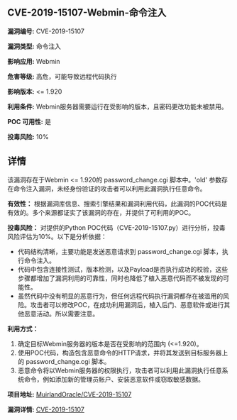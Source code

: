 ## CVE-2019-15107-Webmin-命令注入

**漏洞编号:** CVE-2019-15107

**漏洞类型:** 命令注入

**影响应用:** Webmin

**危害等级:** 高危，可能导致远程代码执行

**影响版本:** <= 1.920

**利用条件:** Webmin服务器需要运行在受影响的版本，且密码更改功能未被禁用。

**POC 可用性:** 是

**投毒风险:** 10%

## 详情

该漏洞存在于Webmin <= 1.920的 password_change.cgi 脚本中。'old' 参数存在命令注入漏洞，未经身份验证的攻击者可以利用此漏洞执行任意命令。

**有效性：**
根据漏洞库信息、搜索引擎结果和漏洞利用代码，此漏洞的POC代码是有效的。多个来源都证实了该漏洞的存在，并提供了可利用的POC。

**投毒风险：**
对提供的Python POC代码（CVE-2019-15107.py）进行分析，投毒风险评估为10%。以下是分析依据：
* 代码结构清晰，主要功能是发送恶意请求到 password_change.cgi 脚本，执行命令注入。
* 代码中包含连接性测试，版本检测，以及Payload是否执行成功的校验，这些步骤都增加了漏洞利用的可靠性，同时也降低了植入恶意代码而不被发现的可能性。
*  虽然代码中没有明显的恶意行为，但任何远程代码执行漏洞都存在被滥用的风险。攻击者可以修改POC，在成功利用漏洞后，植入后门、恶意软件或进行其他恶意活动。所以需要注意。

**利用方式：**
1.  确定目标Webmin服务器的版本是否在受影响的范围内 (<=1.920)。
2.  使用POC代码，构造包含恶意命令的HTTP请求，并将其发送到目标服务器上的 password_change.cgi 脚本。
3.  恶意命令将以Webmin服务器的权限执行，攻击者可以利用此漏洞执行任意系统命令，例如添加新的管理员帐户、安装恶意软件或窃取敏感数据。

**项目地址:** [MuirlandOracle/CVE-2019-15107](https://github.com/MuirlandOracle/CVE-2019-15107)

**漏洞详情:** [CVE-2019-15107](https://nvd.nist.gov/vuln/detail/CVE-2019-15107)
